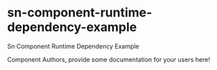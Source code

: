 sn-component-runtime-dependency-example
===============================================
Sn Component Runtime Dependency Example

Component Authors, provide some documentation for your users here!